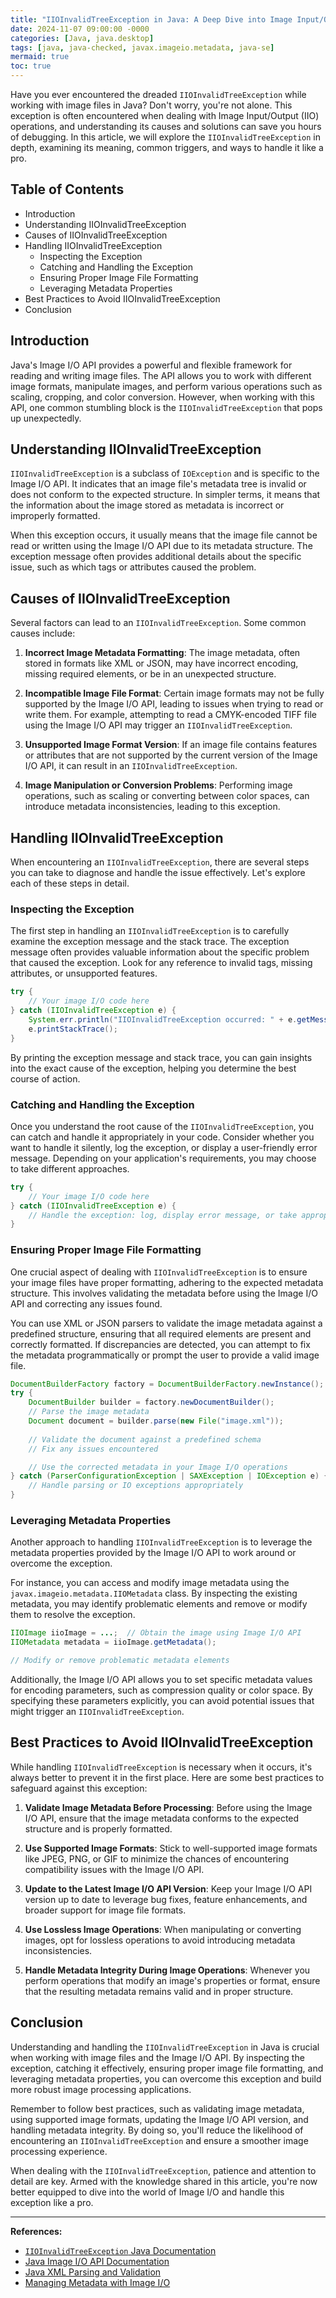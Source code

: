 ```yaml
---
title: "IIOInvalidTreeException in Java: A Deep Dive into Image Input/Output Exceptions"
date: 2024-11-07 09:00:00 -0000
categories: [Java, java.desktop]
tags: [java, java-checked, javax.imageio.metadata, java-se]
mermaid: true
toc: true
---
```



Have you ever encountered the dreaded `IIOInvalidTreeException` while working with image files in Java? Don't worry, you're not alone. This exception is often encountered when dealing with Image Input/Output (IIO) operations, and understanding its causes and solutions can save you hours of debugging. In this article, we will explore the `IIOInvalidTreeException` in depth, examining its meaning, common triggers, and ways to handle it like a pro.

## Table of Contents
- Introduction
- Understanding IIOInvalidTreeException
- Causes of IIOInvalidTreeException
- Handling IIOInvalidTreeException
   - Inspecting the Exception
   - Catching and Handling the Exception
   - Ensuring Proper Image File Formatting
   - Leveraging Metadata Properties
- Best Practices to Avoid IIOInvalidTreeException
- Conclusion

## Introduction

Java's Image I/O API provides a powerful and flexible framework for reading and writing image files. The API allows you to work with different image formats, manipulate images, and perform various operations such as scaling, cropping, and color conversion. However, when working with this API, one common stumbling block is the `IIOInvalidTreeException` that pops up unexpectedly.

## Understanding IIOInvalidTreeException

`IIOInvalidTreeException` is a subclass of `IOException` and is specific to the Image I/O API. It indicates that an image file's metadata tree is invalid or does not conform to the expected structure. In simpler terms, it means that the information about the image stored as metadata is incorrect or improperly formatted.

When this exception occurs, it usually means that the image file cannot be read or written using the Image I/O API due to its metadata structure. The exception message often provides additional details about the specific issue, such as which tags or attributes caused the problem.

## Causes of IIOInvalidTreeException

Several factors can lead to an `IIOInvalidTreeException`. Some common causes include:

1. **Incorrect Image Metadata Formatting**: The image metadata, often stored in formats like XML or JSON, may have incorrect encoding, missing required elements, or be in an unexpected structure.

2. **Incompatible Image File Format**: Certain image formats may not be fully supported by the Image I/O API, leading to issues when trying to read or write them. For example, attempting to read a CMYK-encoded TIFF file using the Image I/O API may trigger an `IIOInvalidTreeException`.

3. **Unsupported Image Format Version**: If an image file contains features or attributes that are not supported by the current version of the Image I/O API, it can result in an `IIOInvalidTreeException`.

4. **Image Manipulation or Conversion Problems**: Performing image operations, such as scaling or converting between color spaces, can introduce metadata inconsistencies, leading to this exception.

## Handling IIOInvalidTreeException

When encountering an `IIOInvalidTreeException`, there are several steps you can take to diagnose and handle the issue effectively. Let's explore each of these steps in detail.

### Inspecting the Exception

The first step in handling an `IIOInvalidTreeException` is to carefully examine the exception message and the stack trace. The exception message often provides valuable information about the specific problem that caused the exception. Look for any reference to invalid tags, missing attributes, or unsupported features.

```java
try {
    // Your image I/O code here
} catch (IIOInvalidTreeException e) {
    System.err.println("IIOInvalidTreeException occurred: " + e.getMessage());
    e.printStackTrace();
}
```

By printing the exception message and stack trace, you can gain insights into the exact cause of the exception, helping you determine the best course of action.

### Catching and Handling the Exception

Once you understand the root cause of the `IIOInvalidTreeException`, you can catch and handle it appropriately in your code. Consider whether you want to handle it silently, log the exception, or display a user-friendly error message. Depending on your application's requirements, you may choose to take different approaches.

```java
try {
    // Your image I/O code here
} catch (IIOInvalidTreeException e) {
    // Handle the exception: log, display error message, or take appropriate action
}
```

### Ensuring Proper Image File Formatting

One crucial aspect of dealing with `IIOInvalidTreeException` is to ensure your image files have proper formatting, adhering to the expected metadata structure. This involves validating the metadata before using the Image I/O API and correcting any issues found.

You can use XML or JSON parsers to validate the image metadata against a predefined structure, ensuring that all required elements are present and correctly formatted. If discrepancies are detected, you can attempt to fix the metadata programmatically or prompt the user to provide a valid image file.

```java
DocumentBuilderFactory factory = DocumentBuilderFactory.newInstance();
try {
    DocumentBuilder builder = factory.newDocumentBuilder();
    // Parse the image metadata
    Document document = builder.parse(new File("image.xml"));
    
    // Validate the document against a predefined schema
    // Fix any issues encountered

    // Use the corrected metadata in your Image I/O operations
} catch (ParserConfigurationException | SAXException | IOException e) {
    // Handle parsing or IO exceptions appropriately
}
```

### Leveraging Metadata Properties

Another approach to handling `IIOInvalidTreeException` is to leverage the metadata properties provided by the Image I/O API to work around or overcome the exception.

For instance, you can access and modify image metadata using the `javax.imageio.metadata.IIOMetadata` class. By inspecting the existing metadata, you may identify problematic elements and remove or modify them to resolve the exception.

```java
IIOImage iioImage = ...;  // Obtain the image using Image I/O API
IIOMetadata metadata = iioImage.getMetadata();

// Modify or remove problematic metadata elements
```

Additionally, the Image I/O API allows you to set specific metadata values for encoding parameters, such as compression quality or color space. By specifying these parameters explicitly, you can avoid potential issues that might trigger an `IIOInvalidTreeException`.

## Best Practices to Avoid IIOInvalidTreeException

While handling `IIOInvalidTreeException` is necessary when it occurs, it's always better to prevent it in the first place. Here are some best practices to safeguard against this exception:

1. **Validate Image Metadata Before Processing**: Before using the Image I/O API, ensure that the image metadata conforms to the expected structure and is properly formatted.

2. **Use Supported Image Formats**: Stick to well-supported image formats like JPEG, PNG, or GIF to minimize the chances of encountering compatibility issues with the Image I/O API.

3. **Update to the Latest Image I/O API Version**: Keep your Image I/O API version up to date to leverage bug fixes, feature enhancements, and broader support for image file formats.

4. **Use Lossless Image Operations**: When manipulating or converting images, opt for lossless operations to avoid introducing metadata inconsistencies.

5. **Handle Metadata Integrity During Image Operations**: Whenever you perform operations that modify an image's properties or format, ensure that the resulting metadata remains valid and in proper structure.

## Conclusion

Understanding and handling the `IIOInvalidTreeException` in Java is crucial when working with image files and the Image I/O API. By inspecting the exception, catching it effectively, ensuring proper image file formatting, and leveraging metadata properties, you can overcome this exception and build more robust image processing applications.

Remember to follow best practices, such as validating image metadata, using supported image formats, updating the Image I/O API version, and handling metadata integrity. By doing so, you'll reduce the likelihood of encountering an `IIOInvalidTreeException` and ensure a smoother image processing experience.

When dealing with the `IIOInvalidTreeException`, patience and attention to detail are key. Armed with the knowledge shared in this article, you're now better equipped to dive into the world of Image I/O and handle this exception like a pro.

---

**References:**
- [`IIOInvalidTreeException` Java Documentation](https://docs.oracle.com/javase/8/docs/api/javax/imageio/IIOInvalidTreeException.html)
- [Java Image I/O API Documentation](https://docs.oracle.com/javase/8/docs/technotes/guides/imageio/index.html)
- [Java XML Parsing and Validation](https://docs.oracle.com/javase/tutorial/jaxp/index.html)
- [Managing Metadata with Image I/O](https://www.oracle.com/technical-resources/articles/java/mcrandall-imagiopro.html)